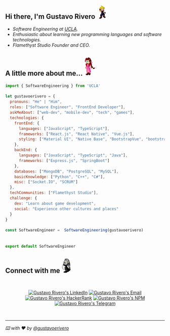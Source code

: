 <h2>Hi there, I'm Gustavo Rivero <img src="./assets/icons/Cloud.gif" width="35"></h2>

* _Software Engineering at [UCLA](http://www.ucla.edu.ve/)._
* _Enthusiastic about learning new programming languages and software technologies._
* _Flamethyst Studio Founder and CEO._

<h2>A little more about me... <img src="./assets/icons/Aeris.gif" width="35"/></h2>

```javascript
import { SoftwareEngineering } from 'UCLA'

let gustavoerivero = {
  pronouns: "He" | "Him",
  roles: ["Software Engineer", "FrontEnd Developer"],
  askMeAbout: ["web-dev", "mobile-dev", "tech", "games"],
  technologies: {
    frontEnd: {
      languages: ["JavaScript", "TypeScript"],
      frameworks: ["React.js", "React Native", "Vue.js"],
      styling: ["Material UI", "Native Base", "BootstrapVue", "bootstrap"]
    },
    backEnd: {
      languages: ["JavaScript", "TypeScript", "Java"],
      frameworks: ["Express.js", "SpringBoot"]
    },
    databases: ["MongoDB", "PostgreSQL", "MySQL"],
    basicKnowledge: ["Python", "C++", "C#"],
    misc: ["Socket.IO", "SCRUM"]
  },
  techCommunities: ["Flamethyst Studio"],
  challenge: {
    dev: "Learn about game development",
    social: "Experience other cultures and places"
  }
}

const SoftwareEngineer =  SoftwareEngineering(gustavoerivero)


export default SoftwareEngineer
```

<h2>Connect with me <img src="./assets/icons/Sephiroth.gif" width="35"/></h2>

<br />

<p align='center'>
<a href='https://www.linkedin.com/in/gustavoerivero/' target='_blank' ><img src='https://img.shields.io/badge/LinkedIn-gustavoerivero-blue?style=flat&logo=linkedin' alt="Gustavo Rivero's LinkedIn" /></a>
<a href='mailto:gustavoerivero12@gmail.com' target='_blank' ><img src='https://img.shields.io/badge/Gmail-gustavoerivero12%40gmail.com-red?style=flat&logo=gmail' alt="Gustavo Rivero's Email" /></a>
<a href='https://www.hackerrank.com/gustavoerivero' target='_blank' ><img src='https://img.shields.io/badge/HackerRank-gustavoerivero-brightgreen?style=flat&logo=hackerrank' alt="Gustavo Rivero's HackerRank" /></a>
<a href='https://www.npmjs.com/~goosestabbo' target='_blank' ><img src='https://img.shields.io/badge/NPM-goosestabbo-red?style=flat&logo=npm' alt="Gustavo Rivero's NPM" /></a>
<a href='https://t.me/goosestabbo' target='_blank' ><img src='https://img.shields.io/badge/Telegram-%40goosestabbo-blue?style=f;at&logo=telegram' alt="Gustavo Rivero's Telegram" /></a>
</p>

<br />


---



_⌨️ with ❤️ by [@gustavoerivero](https://github.com/gustavoerivero)_
